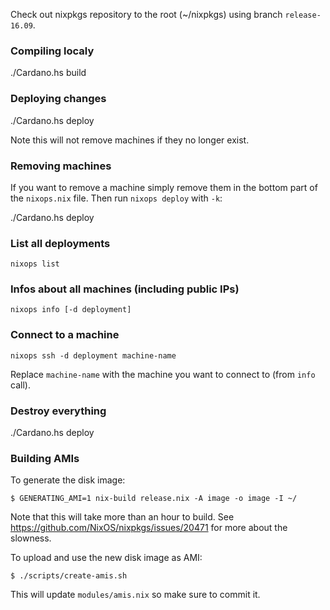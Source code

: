 Check out nixpkgs repository to the root (~/nixpkgs) using branch `release-16.09`.

### Compiling localy 

./Cardano.hs build

### Deploying changes

./Cardano.hs deploy

Note this will not remove machines if they no longer exist. 

### Removing machines

If you want to remove a machine simply remove them in the bottom part of the `nixops.nix` file.
Then run `nixops deploy` with `-k`:

./Cardano.hs deploy

### List all deployments

`nixops list`

### Infos about all machines (including public IPs)

`nixops info [-d deployment]`

### Connect to a machine

`nixops ssh -d deployment machine-name`

Replace `machine-name` with the machine you want to connect to (from `info` call).

### Destroy everything

./Cardano.hs deploy

### Building AMIs

To generate the disk image:

    $ GENERATING_AMI=1 nix-build release.nix -A image -o image -I ~/

Note that this will take more than an hour to build.
See https://github.com/NixOS/nixpkgs/issues/20471 for more about the slowness.

To upload and use the new disk image as AMI:

    $ ./scripts/create-amis.sh

This will update `modules/amis.nix` so make sure to commit it.

